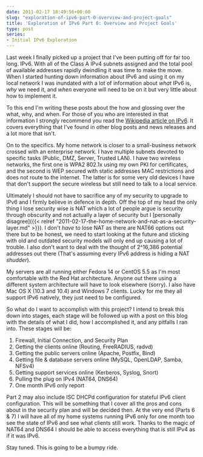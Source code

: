```yaml
---
date: 2011-02-17 18:49:56+00:00
slug: "exploration-of-ipv6-part-0-overview-and-project-goals"
title: 'Exploration of IPv6 Part 0: Overview and Project Goals'
type: post
series:
- Initial IPv6 Exploration
---
```


Last week I finally picked up a project that I've been putting off for far too
long. IPv6. With all of the Class A IPv4 subnets assigned and the total pool of
available addresses rapidly dwindling it was time to make the move. When I
started hunting down information about IPv6 and using it on my local network I
was inundated with a lot of information about *what* IPv6 is, *why* we need it,
and *when* everyone will need to be on it but very little about how to
implement it.

To this end I'm writing these posts about the how and glossing over the what,
why, and when. For those of you who are interested in that information I
strongly recommend you read the [Wikipedia article on
IPv6](http://en.wikipedia.org/wiki/Ipv6). It covers everything that I've found
in other blog posts and news releases and a lot more that isn't.

On to the specifics. My home network is closer to a small-business network
crossed with an enterprise network. I have multiple subnets devoted to specific
tasks (Public, DMZ, Server, Trusted LAN). I have two wireless networks, the
first one is WPA2 802.1x using my own  PKI for certificates, and the second is
WEP  secured with static addresses MAC restrictions and does not route to the
internet. The latter is for some very old devices I have that don't support the
secure wireless but still need to talk to a local service.

Ultimately I should not have to sacrifice any of my security to upgrade to IPv6
and I firmly believe in defence in depth. Off the top of my head the only thing
I lose security wise is NAT which a lot of people argue is security through
obscurity and not actually a layer of security but I [personally disagree]({{<
relref "2011-02-17-the-home-network-and-nat-as-a-security-layer.md" >}}).  I
don't _have_ to lose NAT as there are NAT66 options out there but to be honest,
we need to start looking at the future and sticking with old and outdated
security models will only end up causing a lot of trouble. I also don't want to
deal with the thought of 2^16,386 potential addresses out there (That's
assuming every IPv6 address is hiding a NAT *shudder*).

My servers are all running either Fedora 14 or CentOS 5.5 as I'm most
comfortable with the Red Hat architecture. Anyone out there using a different
system architecture will have to look elsewhere (sorry). I also have Mac OS X
(10.3 and 10.4) and Windows 7 clients. Lucky for me they all support IPv6
natively, they just need to be configured.

So what do I want to accomplish with this project? I intend to break this down
into stages, each stage will be followed up with a post on this blog with the
details of what I did, how I accomplished it, and any pitfalls I ran into.
These stages will be:

1. Firewall, Initial Connection, and Security Plan
2. Getting the clients online (Routing, FreeRADIUS, radvd)
3. Getting the public servers online (Apache, Postfix, Bind)
4. Getting file & database servers online (MySQL, OpenLDAP, Samba, NFSv4)
5. Getting support services online (Kerberos, Syslog, Snort)
6. Pulling the plug on IPv4 (NAT64, DNS64)
7. One month IPv6 only report

Part 2 may also include ISC DHCPd configuration for stateful IPv6 client
configuration. This will be something that I cover all the pros and cons about
in the security plan and will be decided then. At the very end (Parts 6 & 7) I
will have all of my home systems running IPv6 only for one month too see the
state of IPv6 and see what clients still work. Thanks to the magic of NAT64 and
DNS64 I should be able to access everything that is still IPv4 as if it was
IPv6.

Stay tuned. This is going to be a bumpy ride.
